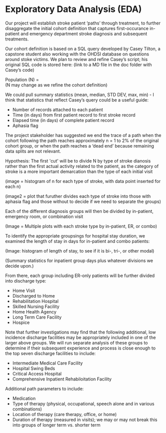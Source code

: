 # Exploratory Data Analysis (EDA)

Our project will establish stroke patient ‘paths’ through treatment, to further disaggregate the initial cohort definition that captures first-occurance in-patient and emergency department stroke diagnosis and subsequent treatments.

Our cohort definition is based on a SQL query developed by Casey Tilton, a capstone student also working with the OHDSI database on questions around stoke victims.  We plan to review and refine Casey’s script; his original SQL code is stored here: (link to a MD file in the doc folder with Casey’s code)

Population (N) =  
(N may change as we refine the cohort definition)

We could pull summary statistics (mean, median, STD DEV, max, min) - I think that statistics that reflect Casey’s query could be a useful guide:
* Number of records attached to each patient
* Time (in days) from first patient record to first stroke record
* Elapsed time (in days) of complete patient record
* Aphasia flag

The project stakeholder has suggested we end the trace of a path when the cohort following the path reaches approximately n =  1 to 2% of the original cohort group, or when the path reaches a ‘dead end’ because remaining data splits are not relevant.

Hypothesis: The first 'cut' will be to divide N by type of stroke dianosis rather than the first actual activity related to the patient, as the category of stroke is a more important demarcation than the type of each initial visit

(image = histogram of n for each type of stroke, with data point inserted for each n)

(image2 = plot that furuther divides each type of stroke into those with aphasia flag and those without to decide if we need to separate the groups)

Each of the different diagnosis groups will then be divided by in-patient, emergency room, or combination visit

(Image = Multiple plots with each stroke type by in-patient, ER, or combo)

To identify the appropriate groupsings for hospital stay duration, we examined the length of stay in days for in-patient and combo patients: 

(Image: histogram of length of stay, to see if it is bi-, tri-, or other modal)

(Summary statistics for inpatient group days plus whatever divisions we decide upon.)

From there, each group including ER-only patients will be further divided into discharge type:
* Home Visit
* Discharged to Home
* Rehabilitation Hospital
* Skilled Nursing Facility
* Home Health Agency
* Long Term Care Facility
* Hospice

Note that further investigations may find that the following additional, low incidence discharge facilities may be appropriately included in one of the larger above groups.  We will run separate analysis of these groups to determine if their subsequent experience and process is close enough to the top seven discharge facilities to include:
* Intermediate Medical Care Facility
* Hospital Swing Beds
* Critical Access Hospital
* Comprehensive Inpatient Rehabiloitation Facility

Additional path parameters to include:
* Medication
* Type of therapy (physical, occupational, speech alone and in various combinations)
* Location of therapy (care therapy, office, or home)
* Duration of therapy (measured in visits); we may or may not break this into groups of longer term vs. shorter term 
